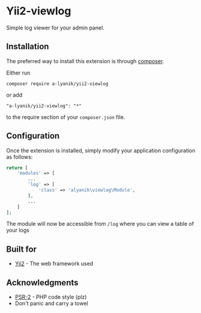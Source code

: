 
# Yii2-viewlog

Simple log viewer for your admin panel.

## Installation

The preferred way to install this extension is through [composer](http://getcomposer.org/download/).

Either run

~~~
composer require a-lyanik/yii2-viewlog
~~~

or add

~~~
"a-lyanik/yii2-viewlog": "*"
~~~

to the require section of your `composer.json` file.

## Configuration

Once the extension is installed, simply modify your application configuration as follows:

~~~php
return [
    'modules' => [
        ...
        'log' => [
            'class' => 'alyanik\viewlog\Module',
        ],
        ...
    ]
];
~~~

The module will now be accessible from `/log` where you can view a table of your logs

## Built for

* [Yii2](https://www.yiiframework.com) - The web framework used

## Acknowledgments

* [PSR-2](https://www.php-fig.org/psr/psr-2/) - PHP code style (plz)
* Don't panic and carry a towel